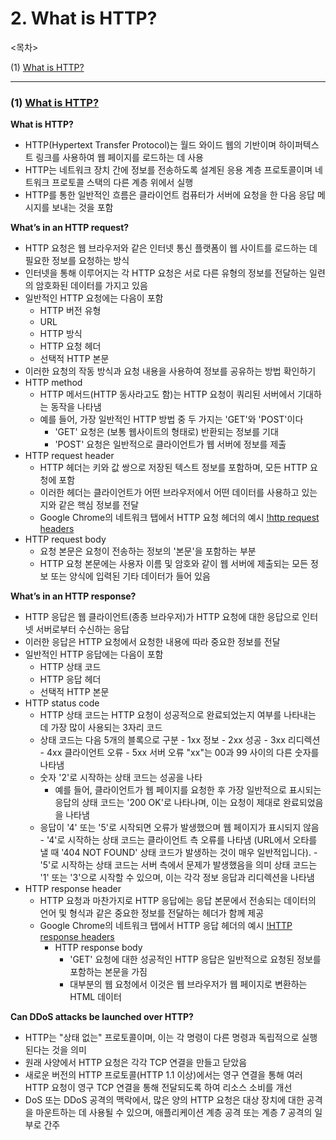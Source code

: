 # 2. What is HTTP?

<목차>

(1) [What is HTTP?](#2-what-is-http)

---

### (1) [What is HTTP?](https://www.cloudflare.com/en-gb/learning/ddos/glossary/hypertext-transfer-protocol-http/)

**What is HTTP?**

- HTTP(Hypertext Transfer Protocol)는 월드 와이드 웹의 기반이며 하이퍼텍스트 링크를 사용하여 웹 페이지를 로드하는 데 사용
- HTTP는 네트워크 장치 간에 정보를 전송하도록 설계된 응용 계층 프로토콜이며 네트워크 프로토콜 스택의 다른 계층 위에서 실행
- HTTP를 통한 일반적인 흐름은 클라이언트 컴퓨터가 서버에 요청을 한 다음 응답 메시지를 보내는 것을 포함

**What’s in an HTTP request?**

- HTTP 요청은 웹 브라우저와 같은 인터넷 통신 플랫폼이 웹 사이트를 로드하는 데 필요한 정보를 요청하는 방식
- 인터넷을 통해 이루어지는 각 HTTP 요청은 서로 다른 유형의 정보를 전달하는 일련의 암호화된 데이터를 가지고 있음
- 일반적인 HTTP 요청에는 다음이 포함
  - HTTP 버전 유형
  - URL
  - HTTP 방식
  - HTTP 요청 헤더
  - 선택적 HTTP 본문
- 이러한 요청의 작동 방식과 요청 내용을 사용하여 정보를 공유하는 방법 확인하기
- HTTP method
  - HTTP 메서드(HTTP 동사라고도 함)는 HTTP 요청이 쿼리된 서버에서 기대하는 동작을 나타냄
  - 예를 들어, 가장 일반적인 HTTP 방법 중 두 가지는 'GET'와 'POST'이다
    - 'GET' 요청은 (보통 웹사이트의 형태로) 반환되는 정보를 기대
    - 'POST' 요청은 일반적으로 클라이언트가 웹 서버에 정보를 제출
- HTTP request header
  - HTTP 헤더는 키와 값 쌍으로 저장된 텍스트 정보를 포함하며, 모든 HTTP 요청에 포함
  - 이러한 헤더는 클라이언트가 어떤 브라우저에서 어떤 데이터를 사용하고 있는지와 같은 핵심 정보를 전달
  - Google Chrome의 네트워크 탭에서 HTTP 요청 헤더의 예시
    [!http request headers](./img/http%20request%20headers.png)
- HTTP request body
  - 요청 본문은 요청이 전송하는 정보의 '본문'을 포함하는 부분
  - HTTP 요청 본문에는 사용자 이름 및 암호와 같이 웹 서버에 제출되는 모든 정보 또는 양식에 입력된 기타 데이터가 들어 있음

**What’s in an HTTP response?**

- HTTP 응답은 웹 클라이언트(종종 브라우저)가 HTTP 요청에 대한 응답으로 인터넷 서버로부터 수신하는 응답
- 이러한 응답은 HTTP 요청에서 요청한 내용에 따라 중요한 정보를 전달
- 일반적인 HTTP 응답에는 다음이 포함
  - HTTP 상태 코드
  - HTTP 응답 헤더
  - 선택적 HTTP 본문
- HTTP status code
  - HTTP 상태 코드는 HTTP 요청이 성공적으로 완료되었는지 여부를 나타내는 데 가장 많이 사용되는 3자리 코드
  - 상태 코드는 다음 5개의 블록으로 구분 - 1xx 정보 - 2xx 성공 - 3xx 리디렉션 - 4xx 클라이언트 오류 - 5xx 서버 오류
    "xx"는 00과 99 사이의 다른 숫자를 나타냄
  - 숫자 '2'로 시작하는 상태 코드는 성공을 나타
    - 예를 들어, 클라이언트가 웹 페이지를 요청한 후 가장 일반적으로 표시되는 응답의 상태 코드는 '200 OK'로 나타나며, 이는 요청이 제대로 완료되었음을 나타냄
  - 응답이 '4' 또는 '5'로 시작되면 오류가 발생했으며 웹 페이지가 표시되지 않음 - '4'로 시작하는 상태 코드는 클라이언트 측 오류를 나타냄 (URL에서 오타를 낼 때 '404 NOT FOUND' 상태 코드가 발생하는 것이 매우 일반적입니다). - '5'로 시작하는 상태 코드는 서버 측에서 문제가 발생했음을 의미
    상태 코드는 '1' 또는 '3'으로 시작할 수 있으며, 이는 각각 정보 응답과 리디렉션을 나타냄
- HTTP response header
  - HTTP 요청과 마찬가지로 HTTP 응답에는 응답 본문에서 전송되는 데이터의 언어 및 형식과 같은 중요한 정보를 전달하는 헤더가 함께 제공
  - Google Chrome의 네트워크 탭에서 HTTP 응답 헤더의 예시
    [!HTTP response headers](./img/HTTP%20response%20headers.png)
    - HTTP response body
      - 'GET' 요청에 대한 성공적인 HTTP 응답은 일반적으로 요청된 정보를 포함하는 본문을 가짐
      - 대부분의 웹 요청에서 이것은 웹 브라우저가 웹 페이지로 변환하는 HTML 데이터

**Can DDoS attacks be launched over HTTP?**

- HTTP는 "상태 없는" 프로토콜이며, 이는 각 명령이 다른 명령과 독립적으로 실행된다는 것을 의미
- 원래 사양에서 HTTP 요청은 각각 TCP 연결을 만들고 닫았음
- 새로운 버전의 HTTP 프로토콜(HTTP 1.1 이상)에서는 영구 연결을 통해 여러 HTTP 요청이 영구 TCP 연결을 통해 전달되도록 하여 리소스 소비를 개선
- DoS 또는 DDoS 공격의 맥락에서, 많은 양의 HTTP 요청은 대상 장치에 대한 공격을 마운트하는 데 사용될 수 있으며, 애플리케이션 계층 공격 또는 계층 7 공격의 일부로 간주
